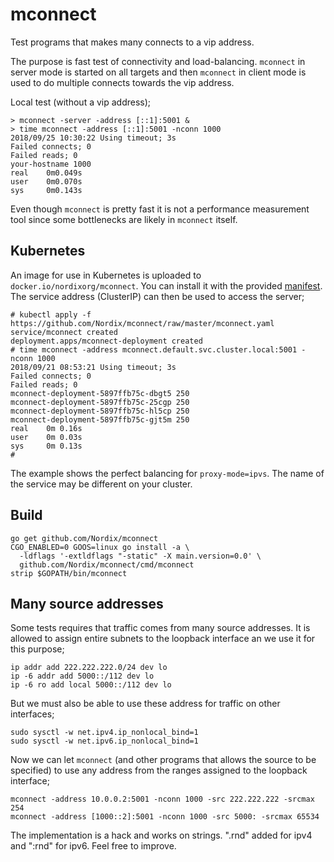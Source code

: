# mconnect

Test programs that makes many connects to a vip address.

The purpose is fast test of connectivity and load-balancing.
`mconnect` in server mode is started on all targets and then
`mconnect` in client mode is used to do multiple connects towards the
vip address.

Local test (without a vip address);

```
> mconnect -server -address [::1]:5001 &
> time mconnect -address [::1]:5001 -nconn 1000
2018/09/25 10:30:22 Using timeout; 3s
Failed connects; 0
Failed reads; 0
your-hostname 1000
real    0m0.049s
user    0m0.070s
sys     0m0.143s
```

Even though `mconnect` is pretty fast it is not a performance
measurement tool since some bottlenecks are likely in `mconnect`
itself.


## Kubernetes

An image for use in Kubernetes is uploaded to
`docker.io/nordixorg/mconnect`.  You can install it with the provided
[manifest](mconnect.yaml). The service address (ClusterIP) can then be
used to access the server;

```
# kubectl apply -f https://github.com/Nordix/mconnect/raw/master/mconnect.yaml
service/mconnect created
deployment.apps/mconnect-deployment created
# time mconnect -address mconnect.default.svc.cluster.local:5001 -nconn 1000
2018/09/21 08:53:21 Using timeout; 3s
Failed connects; 0
Failed reads; 0
mconnect-deployment-5897ffb75c-dbgt5 250
mconnect-deployment-5897ffb75c-25cgp 250
mconnect-deployment-5897ffb75c-hl5cp 250
mconnect-deployment-5897ffb75c-gjt5m 250
real    0m 0.16s
user    0m 0.03s
sys     0m 0.13s
#
```

The example shows the perfect balancing for `proxy-mode=ipvs`. The
name of the service may be different on your cluster.


## Build

```
go get github.com/Nordix/mconnect
CGO_ENABLED=0 GOOS=linux go install -a \
  -ldflags '-extldflags "-static" -X main.version=0.0' \
  github.com/Nordix/mconnect/cmd/mconnect
strip $GOPATH/bin/mconnect
```


## Many source addresses

Some tests requires that traffic comes from many source addresses. It
is allowed to assign entire subnets to the loopback interface an we
use it for this purpose;

```
ip addr add 222.222.222.0/24 dev lo
ip -6 addr add 5000::/112 dev lo
ip -6 ro add local 5000::/112 dev lo
```

But we must also be able to use these address for traffic on other
interfaces;

```
sudo sysctl -w net.ipv4.ip_nonlocal_bind=1
sudo sysctl -w net.ipv6.ip_nonlocal_bind=1
```

Now we can let `mconnect` (and other programs that allows the source
to be specified) to use any address from the ranges assigned to the
loopback interface;

```
mconnect -address 10.0.0.2:5001 -nconn 1000 -src 222.222.222 -srcmax 254
mconnect -address [1000::2]:5001 -nconn 1000 -src 5000: -srcmax 65534
```

The implementation is a hack and works on strings. ".rnd" added for
ipv4 and ":rnd" for ipv6. Feel free to improve.

